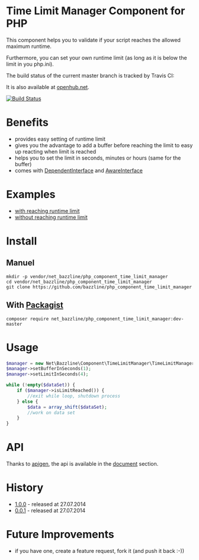 # Time Limit Manager Component for PHP

This component helps you to validate if your script reaches the allowed maximum runtime.

Furthermore, you can set your own runtime limit (as long as it is below the limit in you php.ini).

The build status of the current master branch is tracked by Travis CI:

It is also available at [openhub.net](http://www.openhub.net/p/718008).

[![Build Status](https://travis-ci.org/bazzline/php_component_time_limit_manager.png?branch=master)](http://travis-ci.org/bazzline/php_component_time_limit_manager)

# Benefits

* provides easy setting of runtime limit
* gives you the advantage to add a buffer before reaching the limit to easy up reacting when limit is reached
* helps you to set the limit in seconds, minutes or hours (same for the buffer)
* comes with [DependentInterface](https://github.com/bazzline/php_component_time_limit_manager/blob/master/source/Net/Bazzline/Component/TimeLimitManager/TimeLimitManagerDependentInterface.php) and [AwareInterface](https://github.com/bazzline/php_component_time_limit_manager/blob/master/source/Net/Bazzline/Component/TimeLimitManager/TimeLimitManagerAwareInterface.php)

# Examples

* [with reaching runtime limit](https://github.com/bazzline/php_component_time_limit_manager/blob/master/example/Example/withReachingLimit.php)
* [without reaching runtime limit](https://github.com/bazzline/php_component_time_limit_manager/blob/master/example/Example/withoutReachingLimit.php)

# Install

## Manuel

    mkdir -p vendor/net_bazzline/php_component_time_limit_manager
    cd vendor/net_bazzline/php_component_time_limit_manager
    git clone https://github.com/bazzline/php_component_time_limit_manager

## With [Packagist](https://packagist.org/packages/net_bazzline/php_component_time_limit_manager)

    composer require net_bazzline/php_component_time_limit_manager:dev-master

# Usage

```php
$manager = new Net\Bazzline\Component\TimeLimitManager\TimeLimitManager();
$manager->setBufferInSeconds(1);
$manager->setLimitInSeconds(4);

while (!empty($dataSet)) {
    if ($manager->isLimitReached()) {
        //exit while loop, shutdown process
    } else {
        $data = array_shift($dataSet);
        //work on data set
    }
}
```

# API

Thanks to [apigen](https://github.com/apigen/apigen), the api is available in the [document](https://github.com/bazzline/php_component_time_limit_manager/blob/master/document/index.html) section.

# History

* [1.0.0](https://github.com/bazzline/php_component_time_limit_manager/tree/1.0.0) - released at 27.07.2014
* [0.0.1](https://github.com/bazzline/php_component_time_limit_manager/tree/0.0.1) - released at 27.07.2014

# Future Improvements

* if you have one, create a feature request, fork it (and push it back :-))
